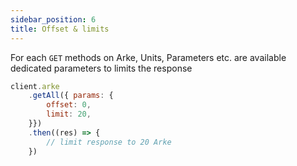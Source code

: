 ```yaml
---
sidebar_position: 6
title: Offset & limits
---
```


For each `GET` methods on Arke, Units, Parameters etc. are available dedicated parameters
to limits the response

```js
client.arke
    .getAll({ params: {
        offset: 0, 
        limit: 20,
    }})
    .then((res) => {
        // limit response to 20 Arke
    })
```